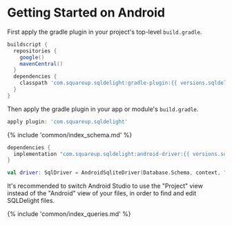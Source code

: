 # Getting Started on Android

First apply the gradle plugin in your project's top-level `build.gradle`.

```groovy
buildscript {
  repositories {
    google()
    mavenCentral()
  }
  dependencies {
    classpath 'com.squareup.sqldelight:gradle-plugin:{{ versions.sqldelight }}'
  }
}
```
Then apply the gradle plugin in your app or module's `build.gradle`.

```groovy
apply plugin: 'com.squareup.sqldelight'
```

{% include 'common/index_schema.md' %}

```groovy
dependencies {
  implementation "com.squareup.sqldelight:android-driver:{{ versions.sqldelight }}"
}
```
```kotlin
val driver: SqlDriver = AndroidSqliteDriver(Database.Schema, context, "test.db")
```

It's recommended to switch Android Studio to use the "Project" view instead of the "Android" view of
your files, in order to find and edit SQLDelight files.

{% include 'common/index_queries.md' %}
